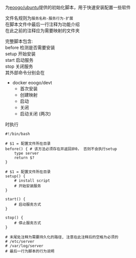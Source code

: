 为[eoogo/ubuntu](https://github.com/eoogo/docker-ubuntu)提供的初始化脚本，用于快速安装配置一些软件 

文件名规则为`服务名称-服务行为-扩展`  
在脚本文件中最后一行注释为功能介绍  
在此之前的注释应为需要映射的文件夹

完整脚本包含:  
before 检测是否需要安装  
setup   开始安装  
start   启动服务  
stop    关闭服务  
其外部命令分别会在  
- docker eoogo/devt
    - 首次安装
    - 创建映射
    - 启动
    - 关闭
    - 启动关闭 (两次)
      
时执行

```shell
#!/bin/bash

# $1 = 配置文件所在目录
before() { # 该方法必须存在并返回非0， 否则不会执行setup
    type server
    return $?
}

# $1 = 配置文件所在目录
setup() {
    # install script
    # 开始安装服务
}

start() {
    # 启动服务方式
}

stop() {
    # 停止服务方式
}

# 末尾处注释为需要持久化的路径, 注意在此注释后的空格为必须的
# /etc/server
# /var/log/server
# 最后一行为脚本的行为说明
```